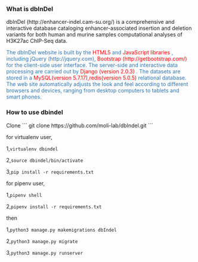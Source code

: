 <h3>What is dbInDel</h3>
dbInDel (http://enhancer-indel.cam-su.org/) is a comprehensive and interactive database cataloging enhancer-associated insertion and deletion variants for both human and murine samples computational analyses of H3K27ac ChIP-Seq data.

<p style="color:#2E75B5">The dbInDel website is built by the <span style="color:red">HTML5</span>  and <span style="color:red">JavaScript libraries</span> , including jQuery (http://jquery.com), <span style="color:red">Bootstrap (http://getbootstrap.com/)</span>  for the client-side user interface. The server-side and interactive data processing are carried out by <span style="color:red">Django (version 2.0.3)</span> . The datasets are stored in a <span style="color:red">MySQL(version 5.7.17),redis(version 5.0.5)</span>  relational database. The web site automatically adjusts the look and feel according to different browsers and devices, ranging from desktop computers to tablets and smart phones.</p>

<h3>How to use dbindel</h3>
Clone ``` git clone https://github.com/moli-lab/dbIndel.git ```

for virtualenv user,

1,```virtualenv dbindel```

2,```source dbindel/bin/activate```

3,```pip install -r requirements.txt```



for pipenv user,

1,```pipenv shell```

2,```pipenv install -r requirements.txt```

then

1,```python3 manage.py makemigrations dbIndel```

2,```python3 manage.py migrate```

3,```python3 manage.py runserver```



